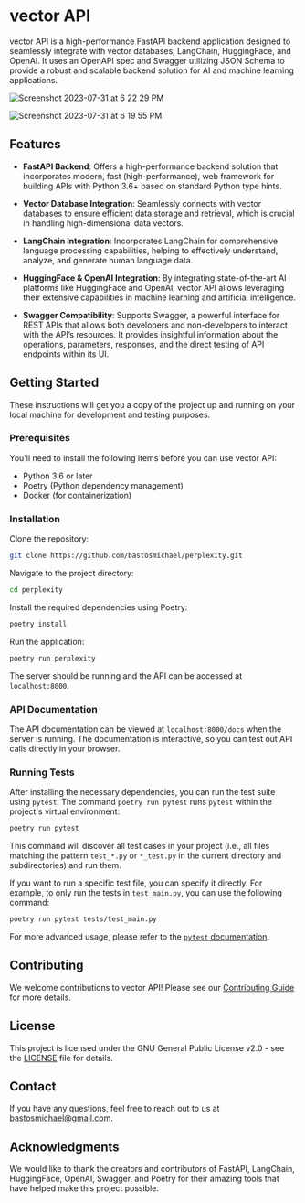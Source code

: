 # vector API

vector API is a high-performance FastAPI backend application designed to seamlessly integrate with vector databases, LangChain, HuggingFace, and OpenAI. It uses an OpenAPI spec and Swagger utilizing JSON Schema to provide a robust and scalable backend solution for AI and machine learning applications. 

![Screenshot 2023-07-31 at 6 22 29 PM](https://github.com/bastosmichael/perplexity/assets/1518708/99b5440a-e6c7-4e9e-a163-94fccae492bd)

![Screenshot 2023-07-31 at 6 19 55 PM](https://github.com/bastosmichael/perplexity/assets/1518708/56d9f0d4-4d4b-4510-a37a-ba945cd55d84)

## Features

- **FastAPI Backend**: Offers a high-performance backend solution that incorporates modern, fast (high-performance), web framework for building APIs with Python 3.6+ based on standard Python type hints.

- **Vector Database Integration**: Seamlessly connects with vector databases to ensure efficient data storage and retrieval, which is crucial in handling high-dimensional data vectors.

- **LangChain Integration**: Incorporates LangChain for comprehensive language processing capabilities, helping to effectively understand, analyze, and generate human language data.

- **HuggingFace & OpenAI Integration**: By integrating state-of-the-art AI platforms like HuggingFace and OpenAI, vector API allows leveraging their extensive capabilities in machine learning and artificial intelligence.

- **Swagger Compatibility**: Supports Swagger, a powerful interface for REST APIs that allows both developers and non-developers to interact with the API’s resources. It provides insightful information about the operations, parameters, responses, and the direct testing of API endpoints within its UI.

## Getting Started

These instructions will get you a copy of the project up and running on your local machine for development and testing purposes.

### Prerequisites

You'll need to install the following items before you can use vector API:

- Python 3.6 or later
- Poetry (Python dependency management)
- Docker (for containerization)

### Installation

Clone the repository:
```bash
git clone https://github.com/bastosmichael/perplexity.git
```

Navigate to the project directory:
```bash
cd perplexity
```

Install the required dependencies using Poetry:
```bash
poetry install
```

Run the application:
```bash
poetry run perplexity
```

The server should be running and the API can be accessed at `localhost:8000`.

### API Documentation

The API documentation can be viewed at `localhost:8000/docs` when the server is running. The documentation is interactive, so you can test out API calls directly in your browser.

### Running Tests

After installing the necessary dependencies, you can run the test suite using `pytest`. The command `poetry run pytest` runs `pytest` within the project's virtual environment:

```bash
poetry run pytest
```

This command will discover all test cases in your project (i.e., all files matching the pattern `test_*.py` or `*_test.py` in the current directory and subdirectories) and run them.

If you want to run a specific test file, you can specify it directly. For example, to only run the tests in `test_main.py`, you can use the following command:

```bash
poetry run pytest tests/test_main.py
```

For more advanced usage, please refer to the [`pytest` documentation](https://docs.pytest.org/en/latest/).

## Contributing

We welcome contributions to vector API! Please see our [Contributing Guide](CONTRIBUTING.md) for more details.

## License

This project is licensed under the GNU General Public License v2.0 - see the [LICENSE](LICENSE.md) file for details.

## Contact

If you have any questions, feel free to reach out to us at [bastosmichael@gmail.com](mailto:bastosmichael@gmail.com).

## Acknowledgments

We would like to thank the creators and contributors of FastAPI, LangChain, HuggingFace, OpenAI, Swagger, and Poetry for their amazing tools that have helped make this project possible.
